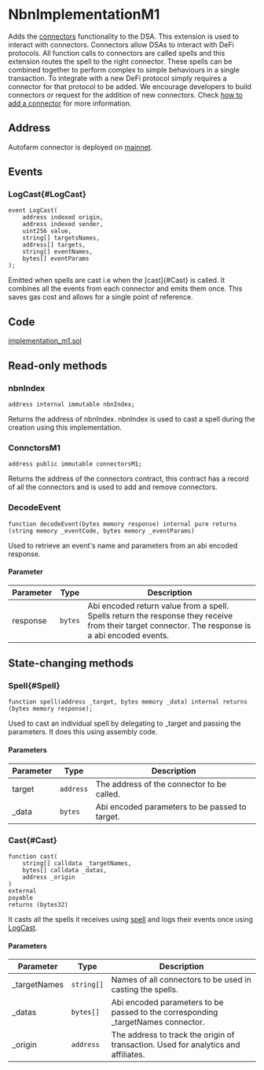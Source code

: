 # NbnImplementationM1

Adds the [connectors](../../connectors/connector) functionality to the DSA. This extension is used to interact with connectors. Connectors allow DSAs to interact with DeFi protocols. All function calls to connectors are called spells and this extension routes the spell to the right connector. These spells can be combined together to perform complex to simple behaviours in a single transaction. To integrate with a new DeFi protocol simply requires a connector for that protocol to be added. We encourage developers to build connectors or request for the addition of new connectors. Check [how to add a connector](../../connectors/add-connector) for more information.

## Address

Autofarm connector is deployed on [mainnet](https://bscscan.com/address/0x600f5FF527832c7dc768b4327E163d23804eCc27).

## Events

### LogCast{#LogCast}

```solidity
event LogCast(
    address indexed origin,
    address indexed sender,
    uint256 value,
    string[] targetsNames,
    address[] targets,
    string[] eventNames,
    bytes[] eventParams
);
```

Emitted when spells are cast i.e when the [cast]{#Cast} is called. It combines all the events from each connector and emits them once. This saves gas cost and allows for a single point of reference.

## Code

[implementation_m1.sol](https://github.com/Open-Currency-Collective/nubian-dsa-contracts/blob/master/contracts/v2/accounts/Implementation_m1.sol)

## Read-only methods

### nbnIndex

```solidity
address internal immutable nbnIndex;
```

Returns the address of nbnIndex. nbnIndex is used to cast a spell during the creation using this implementation.

### ConnctorsM1

```solidity
address public immutable connectorsM1;
```

Returns the address of the connectors contract, this contract has a record of all the connectors and is used to add and remove connectors.

### DecodeEvent

```solidity
function decodeEvent(bytes memory response) internal pure returns (string memory _eventCode, bytes memory _eventParams)
```

Used to retrieve an event's name and parameters from an abi encoded response.

#### Parameter

| Parameter | Type | Description
| --- | --- | --- |
| response | `bytes` | Abi encoded return value from a spell. Spells return the response they receive from their target connector. The response is a abi encoded events. |

## State-changing methods

### Spell{#Spell}

```solidity
function spell(address _target, bytes memory _data) internal returns (bytes memory response);
```

Used to cast an individual spell by delegating to _target and passing the parameters. It does this using assembly code.

#### Parameters

| Parameter | Type | Description
| --- | --- | --- |
| target | `address` | The address of the connector to be called. |
| _data | `bytes` | Abi encoded parameters to be passed to target. |

### Cast{#Cast}

```solidity
function cast(
    string[] calldata _targetNames,
    bytes[] calldata _datas,
    address _origin
)
external
payable
returns (bytes32)
```

It casts all the spells it receives using [spell](#Spell) and logs their events once using [LogCast](#LogCast).

#### Parameters

| Parameter | Type | Description
| --- | --- | --- |
| _targetNames | `string[]` | Names of all connectors to be used in casting the spells. |
| _datas | `bytes[]` | Abi encoded parameters to be passed to the corresponding _targetNames connector. |
| _origin | `address` | The address to track the origin of transaction. Used for analytics and affiliates. |
